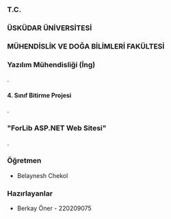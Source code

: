 ### T.C.
### ÜSKÜDAR ÜNİVERSİTESİ
### MÜHENDİSLİK VE DOĞA BİLİMLERİ FAKÜLTESİ
### Yazılım Mühendisliği (İng)
.
#### 4. Sınıf Bitirme Projesi
.
### "ForLib ASP.NET Web Sitesi"
.
### Öğretmen

- Belaynesh Chekol


### Hazırlayanlar

- Berkay Öner - 220209075
